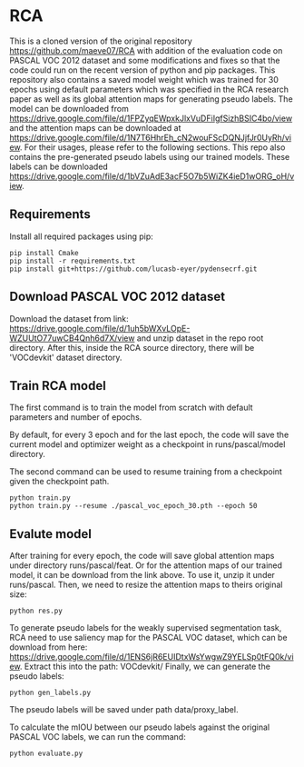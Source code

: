 # RCA

This is a cloned version of the original repository https://github.com/maeve07/RCA with addition of the evaluation code on PASCAL VOC 2012 dataset and some modifications and fixes so that the code could run on the recent version of python and pip packages.
This repository also contains a saved model weight which was trained for 30 epochs using default parameters which was specified in the RCA research paper as well as its global attention maps for generating pseudo labels. The model can be downloaded from https://drive.google.com/file/d/1FPZyqEWpxkJlxVuDFiIgfSizhBSIC4bo/view and the attention maps can be downloaded at https://drive.google.com/file/d/1N7T6HhrEh_cN2wouFScDQNJjfJr0UyRh/view. For their usages, please refer to the following sections. This repo also contains the pre-generated pseudo labels using our trained models. These labels can be downloaded https://drive.google.com/file/d/1bVZuAdE3acF5O7b5WiZK4ieD1wORG_oH/view.

## Requirements
Install all required packages using pip:
```
pip install Cmake
pip install -r requirements.txt
pip install git+https://github.com/lucasb-eyer/pydensecrf.git
```

## Download PASCAL VOC 2012 dataset
Download the dataset from link: https://drive.google.com/file/d/1uh5bWXvLOpE-WZUUtO77uwCB4Qnh6d7X/view and unzip dataset in the repo root directory.
After this, inside the RCA source directory, there will be 'VOCdevkit' dataset directory.

## Train RCA model
The first command is to train the model from scratch with default parameters and number of epochs.

By default, for every 3 epoch and for the last epoch, the code will save the current model and optimizer weight as a checkpoint in runs/pascal/model directory.

The second command can be used to resume training from a checkpoint given the checkpoint path.
```
python train.py
python train.py --resume ./pascal_voc_epoch_30.pth --epoch 50
```

## Evalute model
After training for every epoch, the code will save global attention maps under directory runs/pascal/feat.
Or for the attention maps of our trained model, it can be download from the link above. To use it, unzip it under runs/pascal.
Then, we need to resize the attention maps to theirs original size:
```
python res.py
```
To generate pseudo labels for the weakly supervised segmentation task, RCA need to use saliency map for the PASCAL VOC dataset, which can be download from here: https://drive.google.com/file/d/1ENS6jR6EUIDtxWsYwgwZ9YELSp0tFQ0k/view.
Extract this into the path: VOCdevkit/
Finally, we can generate the pseudo labels:
```
python gen_labels.py
```
The pseudo labels will be saved under path data/proxy_label.

To calculate the mIOU between our pseudo labels against the original PASCAL VOC labels, we can run the command:
```
python evaluate.py
```
